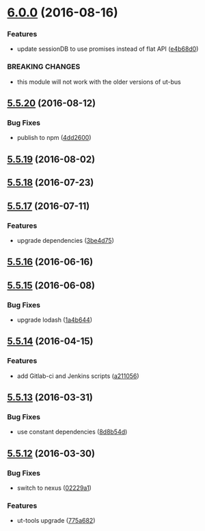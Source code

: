 <a name="6.0.0"></a>
# [6.0.0](https://github.com/softwaregroup-bg/ut-ussd/compare/v5.5.20...v6.0.0) (2016-08-16)


### Features

* update sessionDB to use promises instead of flat API ([e4b68d0](https://github.com/softwaregroup-bg/ut-ussd/commit/e4b68d0))


### BREAKING CHANGES

* this module will not work with the older versions of ut-bus



<a name="5.5.20"></a>
## [5.5.20](https://github.com/softwaregroup-bg/ut-ussd/compare/v5.5.19...v5.5.20) (2016-08-12)


### Bug Fixes

* publish to npm ([4dd2600](https://github.com/softwaregroup-bg/ut-ussd/commit/4dd2600))



<a name="5.5.19"></a>
## [5.5.19](https://git.softwaregroup-bg.com/ut5/ut-ussd/compare/v5.5.18...v5.5.19) (2016-08-02)



<a name="5.5.18"></a>
## [5.5.18](https://git.softwaregroup-bg.com/ut5/ut-ussd/compare/v5.5.17...v5.5.18) (2016-07-23)



<a name="5.5.17"></a>
## [5.5.17](https://git.softwaregroup-bg.com/ut5/ut-ussd/compare/v5.5.16...v5.5.17) (2016-07-11)


### Features

* upgrade dependencies ([3be4d75](https://git.softwaregroup-bg.com/ut5/ut-ussd/commit/3be4d75))



<a name="5.5.16"></a>
## [5.5.16](https://git.softwaregroup-bg.com/ut5/ut-ussd/compare/v5.5.15...v5.5.16) (2016-06-16)



<a name="5.5.15"></a>
## [5.5.15](https://git.softwaregroup-bg.com/ut5/ut-ussd/compare/v5.5.14...v5.5.15) (2016-06-08)


### Bug Fixes

* upgrade lodash ([1a4b644](https://git.softwaregroup-bg.com/ut5/ut-ussd/commit/1a4b644))



<a name="5.5.14"></a>
## [5.5.14](https://git.softwaregroup-bg.com/ut5/ut-ussd/compare/v5.5.13...v5.5.14) (2016-04-15)


### Features

* add Gitlab-ci and Jenkins scripts ([a211056](https://git.softwaregroup-bg.com/ut5/ut-ussd/commit/a211056))



<a name="5.5.13"></a>
## [5.5.13](https://git.softwaregroup-bg.com/ut5/ut-ussd/compare/v5.5.12...v5.5.13) (2016-03-31)


### Bug Fixes

* use constant dependencies ([8d8b54d](https://git.softwaregroup-bg.com/ut5/ut-ussd/commit/8d8b54d))



<a name="5.5.12"></a>
## [5.5.12](https://git.softwaregroup-bg.com/ut5/ut-ussd/compare/v5.5.10...v5.5.12) (2016-03-30)


### Bug Fixes

* switch to nexus ([02229a1](https://git.softwaregroup-bg.com/ut5/ut-ussd/commit/02229a1))

### Features

* ut-tools upgrade ([775a682](https://git.softwaregroup-bg.com/ut5/ut-ussd/commit/775a682))



